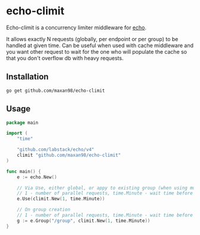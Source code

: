 # echo-climit

Echo-climit is a concurrency limiter middleware for [echo](https://github.com/labstack/echo/).

It allows exactly N requests (globally, per endpoint or per group) to be handled at given time.
Can be useful when used with cache middleware and you want other request to wait for the one who will populate the cache so that you don't overflow db with heavy requests.

## Installation
`go get github.com/maxan98/echo-climit`

## Usage
```go
package main

import (
	"time"

	"github.com/labstack/echo/v4"
	climit "github.com/maxan98/echo-climit"
)

func main() {
	e := echo.New()

	// Via Use, either global, or appy to existing group (when using multiple middlewares)
	// 1 - number of parallel requests, time.Minute - wait time before cancelling the request by timeout	
	e.Use(climit.New(1, time.Minute))

	// On group creation
	// 1 - number of parallel requests, time.Minute - wait time before cancelling the request by timeout	
	g := e.Group("/group", climit.New(1, time.Minute))
}

```
